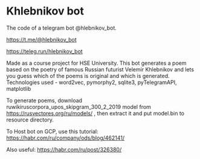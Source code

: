 # Khlebnikov bot
The code of a telegram bot @hlebnikov_bot.

https://t.me/@hlebnikov_bot

https://teleg.run/hlebnikov_bot

Made as a course project for HSE University.
This bot generates a poem based on the poetry of famous Russian futurist Velemir Khlebnikov and lets you guess which of the poems is original and which is generated.
Technologies used - word2vec, pymorphy2, sqlite3, pyTelegramAPI, matplotlib

To generate poems, download ruwikiruscorpora_upos_skipgram_300_2_2019 model from https://rusvectores.org/ru/models/ , then extract it and put model.bin to resource directory.

To Host bot on GCP, use this tutorial: https://habr.com/ru/company/ods/blog/462141/

Also useful: https://habr.com/ru/post/326380/
